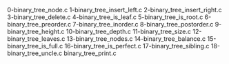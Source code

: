 0-binary_tree_node.c
1-binary_tree_insert_left.c
2-binary_tree_insert_right.c
3-binary_tree_delete.c
4-binary_tree_is_leaf.c
5-binary_tree_is_root.c
6-binary_tree_preorder.c
7-binary_tree_inorder.c
8-binary_tree_postorder.c
9-binary_tree_height.c
10-binary_tree_depth.c
11-binary_tree_size.c
12-binary_tree_leaves.c
13-binary_tree_nodes.c
14-binary_tree_balance.c
15-binary_tree_is_full.c
16-binary_tree_is_perfect.c
17-binary_tree_sibling.c
18-binary_tree_uncle.c
binary_tree_print.c

